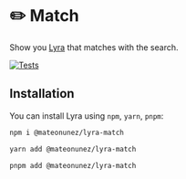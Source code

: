 # ✏️ Match

Show you [Lyra](https://github.com/nearform/lyra) that matches with the search.

[![Tests](https://github.com/mateonunez/lyra-match/actions/workflows/ci.yml/badge.svg?branch=main)](https://github.com/mateonunez/lyra-match/actions/workflows/ci.yml)

## Installation

You can install Lyra using `npm`, `yarn`, `pnpm`:

```sh
npm i @mateonunez/lyra-match
```
```sh
yarn add @mateonunez/lyra-match
```
```sh
pnpm add @mateonunez/lyra-match
```
